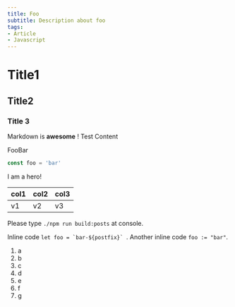 ```yaml
---
title: Foo
subtitle: Description about foo
tags:
- Article
- Javascript
---
```


# Title1
## Title2
### Title 3

Markdown is **awesome** !
Test Content

FooBar

```js
const foo = 'bar'
```

I am a hero!

| col1 | col2 | col3 |
|------|------|------|
| v1   | v2   | v3   |


Please type `./npm run build:posts` at console.


Inline code ``let foo = `bar-${postfix}` ``.
Another inline code `foo := "bar"`.

1. a
2. b
3. c
4. d
5. e
6. f
7. g

